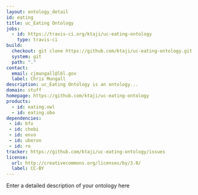 ```yaml
---
layout: ontology_detail
id: eating
title: uc_Eating Ontology
jobs:
  - id: https://travis-ci.org/ktaji/uc-eating-ontology
    type: travis-ci
build:
  checkout: git clone https://github.com/ktaji/uc-eating-ontology.git
  system: git
  path: "."
contact:
  email: cjmungall@lbl.gov
  label: Chris Mungall
description: uc_Eating Ontology is an ontology...
domain: stuff
homepage: https://github.com/ktaji/uc-eating-ontology
products:
  - id: eating.owl
  - id: eating.obo
dependencies:
 - id: bfo
 - id: chebi
 - id: envo
 - id: uberon
 - id: ro
tracker: https://github.com/ktaji/uc-eating-ontology/issues
license:
  url: http://creativecommons.org/licenses/by/3.0/
  label: CC-BY
---
```


Enter a detailed description of your ontology here
